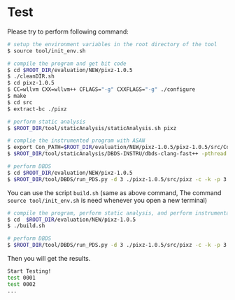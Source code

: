 # Test

Please try to perform following command:

```sh
# setup the environment variables in the root directory of the tool
$ source tool/init_env.sh

# compile the program and get bit code
$ cd $ROOT_DIR/evaluation/NEW/pixz-1.0.5
$ ./cleanDIR.sh
$ cd pixz-1.0.5
$ CC=wllvm CXX=wllvm++ CFLAGS="-g" CXXFLAGS="-g" ./configure
$ make
$ cd src
$ extract-bc ./pixz

# perform static analysis
$ $ROOT_DIR/tool/staticAnalysis/staticAnalysis.sh pixz

# complie the instrumented program with ASAN
$ export Con_PATH=$ROOT_DIR/evaluation/NEW/pixz-1.0.5/pixz-1.0.5/src/ConConfig.pixz
$ $ROOT_DIR/tool/staticAnalysis/DBDS-INSTRU/dbds-clang-fast++ -pthread -Wall -Wno-unknown-pragmas -g -fsanitize=thread -o pixz pixz.bc -lm -larchive -llzma -lm

# perform DBDS
$ cd $ROOT_DIR/evaluation/NEW/pixz-1.0.5
$ $ROOT_DIR/tool/DBDS/run_PDS.py -d 3 ./pixz-1.0.5/src/pixz -c -k -p 3 test.tar
```

You can use the script `build.sh` (same as above command, The command `source tool/init_env.sh` is need whenever you open a new terminal)
```sh
# compile the program, perform static analysis, and perform instrumentation
$ cd  $ROOT_DIR/evaluation/NEW/pixz-1.0.5
$ ./build.sh

# perform DBDS
$ $ROOT_DIR/tool/DBDS/run_PDS.py -d 3 ./pixz-1.0.5/src/pixz -c -k -p 3 test.tar
```

Then you will get the results.

```sh
Start Testing!
test 0001
test 0002
...
```
